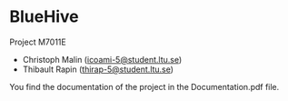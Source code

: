 # BlueHive
Project M7011E 
* Christoph Malin (icoami-5@student.ltu.se)
* Thibault Rapin (thirap-5@student.ltu.se)

You find the documentation of the project in the Documentation.pdf file.
